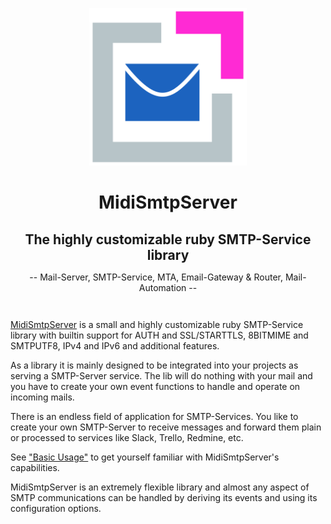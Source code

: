 <p align="center" style="margin-bottom: 2em">
  <img src="https://raw.githubusercontent.com/4commerce-technologies-AG/midi-smtp-server/master/docs/img/midi-smtp-server-logo.png" alt="MidiSmtpServer Logo" width="50%"/>
</p>

<h1 align="center" style="margin-bottom: 0.3em">
  MidiSmtpServer
</h1>
<h2 align="center" style="margin-bottom: 0.3em">
  The highly customizable ruby SMTP-Service library
</h2>
<p align="center" style="margin-bottom: 3em">
-- Mail-Server, SMTP-Service, MTA, Email-Gateway & Router, Mail-Automation --
</p>


[MidiSmtpServer](https://github.com/4commerce-technologies-AG/midi-smtp-server) is a small and highly customizable ruby SMTP-Service library with builtin support for AUTH and SSL/STARTTLS, 8BITMIME and SMTPUTF8, IPv4 and IPv6 and additional features.

As a library it is mainly designed to be integrated into your projects as serving a SMTP-Server service. The lib will do nothing with your mail and you have to create your own event functions to handle and operate on incoming mails.

There is an endless field of application for SMTP-Services. You like to create your own SMTP-Server to receive messages and forward them plain or processed to services like Slack, Trello, Redmine, etc.


See ["Basic Usage"](basic_usage.md) to get yourself familiar with MidiSmtpServer's
capabilities.

MidiSmtpServer is an extremely flexible library and almost any aspect of SMTP communications can be handled by deriving its events and using its configuration options.
